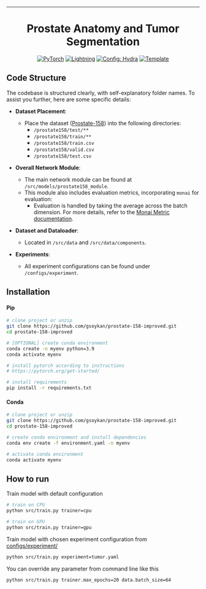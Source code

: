 ______________________________________________________________________

<div align="center">

# Prostate Anatomy and Tumor Segmentation

<a href="https://pytorch.org/get-started/locally/"><img alt="PyTorch" src="https://img.shields.io/badge/PyTorch-ee4c2c?logo=pytorch&logoColor=white"></a>
<a href="https://pytorchlightning.ai/"><img alt="Lightning" src="https://img.shields.io/badge/-Lightning-792ee5?logo=pytorchlightning&logoColor=white"></a>
<a href="https://hydra.cc/"><img alt="Config: Hydra" src="https://img.shields.io/badge/Config-Hydra-89b8cd"></a>
<a href="https://github.com/ashleve/lightning-hydra-template"><img alt="Template" src="https://img.shields.io/badge/-Lightning--Hydra--Template-017F2F?style=flat&logo=github&labelColor=gray"></a><br>


</div>

## Code Structure

The codebase is structured clearly, with self-explanatory folder names. To assist you further, here are some specific
details:

- **Dataset Placement**:
    - Place the dataset ([Prostate-158](https://github.com/kbressem/prostate158)) into the following directories:
        - `/prostate158/test/**`
        - `/prostate158/train/**`
        - `/prostate158/train.csv`
        - `/prostate158/valid.csv`
        - `/prostate158/test.csv`

- **Overall Network Module**:
    - The main network module can be found at `/src/models/prostate158_module`.
    - This module also includes evaluation metrics, incorporating `monai` for evaluation:
        - Evaluation is handled by taking the average across the batch dimension. For more details, refer to
          the [Monai Metric documentation](https://docs.monai.io/en/stable/metrics.html).

- **Dataset and Dataloader**:
    - Located in `/src/data` and `/src/data/components`.

- **Experiments**:
    - All experiment configurations can be found under `/configs/experiment`.

## Installation

#### Pip

```bash
# clone project or unzip
git clone https://github.com/gsoykan/prostate-158-improved.git
cd prostate-158-improved

# [OPTIONAL] create conda environment
conda create -n myenv python=3.9
conda activate myenv

# install pytorch according to instructions
# https://pytorch.org/get-started/

# install requirements
pip install -r requirements.txt
```

#### Conda

```bash
# clone project or unzip
git clone https://github.com/gsoykan/prostate-158-improved.git
cd prostate-158-improved

# create conda environment and install dependencies
conda env create -f environment.yaml -n myenv

# activate conda environment
conda activate myenv
```

## How to run

Train model with default configuration

```bash
# train on CPU
python src/train.py trainer=cpu

# train on GPU
python src/train.py trainer=gpu
```

Train model with chosen experiment configuration from [configs/experiment/](configs/experiment/)

```bash
python src/train.py experiment=tumor.yaml
```

You can override any parameter from command line like this

```bash
python src/train.py trainer.max_epochs=20 data.batch_size=64
```
